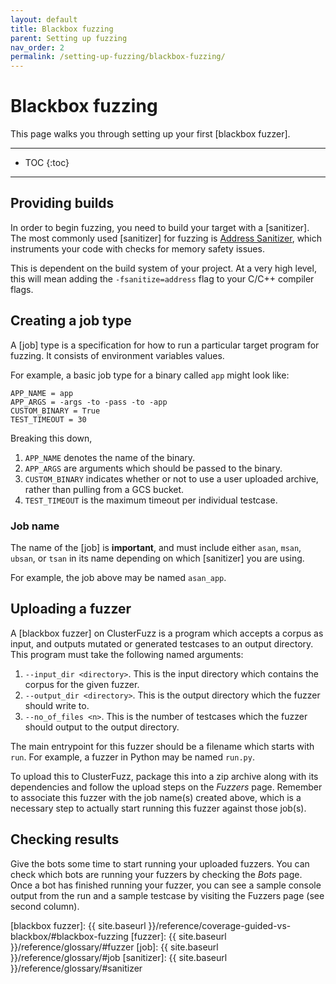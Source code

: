 ```yaml
---
layout: default
title: Blackbox fuzzing
parent: Setting up fuzzing
nav_order: 2
permalink: /setting-up-fuzzing/blackbox-fuzzing/
---
```


# Blackbox fuzzing
This page walks you through setting up your first [blackbox fuzzer].

---
- TOC
{:toc}
---

## Providing builds
In order to begin fuzzing, you need to build your target with a [sanitizer]. The
most commonly used [sanitizer] for fuzzing is [Address
Sanitizer](https://clang.llvm.org/docs/AddressSanitizer.html), which instruments
your code with checks for memory safety issues.

This is dependent on the build system of your project. At a very high level, this
will mean adding the `-fsanitize=address` flag to your C/C++ compiler flags.

## Creating a job type
A [job] type is a specification for how to run a particular target program for
fuzzing. It consists of environment variables values.

For example, a basic job type for a binary called `app` might look like:

```
APP_NAME = app
APP_ARGS = -args -to -pass -to -app
CUSTOM_BINARY = True
TEST_TIMEOUT = 30
```

Breaking this down,
1. `APP_NAME` denotes the name of the binary.
2. `APP_ARGS` are arguments which should be passed to the binary.
3. `CUSTOM_BINARY` indicates whether or not to use a user uploaded archive,
   rather than pulling from a GCS bucket.
4. `TEST_TIMEOUT` is the maximum timeout per individual testcase.

### Job name
The name of the [job] is **important**, and must include either `asan`, `msan`,
`ubsan`, or `tsan` in its name depending on which [sanitizer] you are using.

For example, the job above may be named `asan_app`.

## Uploading a fuzzer
A [blackbox fuzzer] on ClusterFuzz is a program which accepts a corpus as
input, and outputs mutated or generated testcases to an output directory. This
program must take the following named arguments:

1. `--input_dir <directory>`. This is the input directory which contains the
   corpus for the given fuzzer.
2. `--output_dir <directory>`. This is the output directory which the fuzzer
   should write to.
3. `--no_of_files <n>`. This is the number of testcases which the fuzzer should
   output to the output directory.

The main entrypoint for this fuzzer should be a filename which starts with
`run`. For example, a fuzzer in Python may be named `run.py`.

To upload this to ClusterFuzz, package this into a zip archive along with its
dependencies and follow the upload steps on the *Fuzzers* page. Remember to
associate this fuzzer with the job name(s) created above, which is a necessary
step to actually start running this fuzzer against those job(s).

## Checking results
Give the bots some time to start running your uploaded fuzzers. You can check
which bots are running your fuzzers by checking the *Bots* page. Once a bot
has finished running your fuzzer, you can see a sample console output from the
run and a sample testcase by visiting the Fuzzers page (see second column).

[blackbox fuzzer]: {{ site.baseurl }}/reference/coverage-guided-vs-blackbox/#blackbox-fuzzing
[fuzzer]: {{ site.baseurl }}/reference/glossary/#fuzzer
[job]: {{ site.baseurl }}/reference/glossary/#job
[sanitizer]: {{ site.baseurl }}/reference/glossary/#sanitizer
